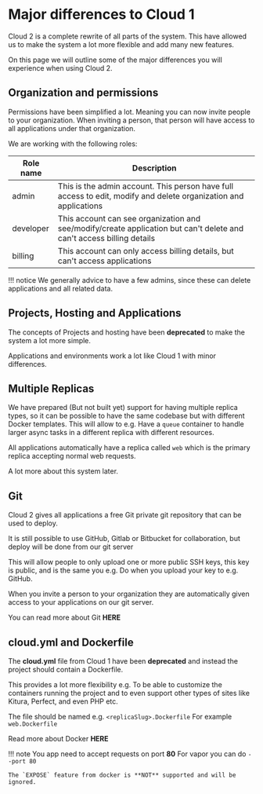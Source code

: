 # Major differences to Cloud 1

Cloud 2 is a complete rewrite of all parts of the system. This have allowed us to make the system a lot more flexible
and add many new features.

On this page we will outline some of the major differences you will experience when using Cloud 2.

## Organization and permissions

Permissions have been simplified a lot. Meaning you can now invite people to your organization.
When inviting a person, that person will have access to all applications under that organization.

We are working with the following roles:

| Role name | Description |
| --------- | ----------- |
| admin | This is the admin account. This person have full access to edit, modify and delete organization and applications |
| developer | This account can see organization and see/modify/create application but can't delete and can't access billing details |
| billing | This account can only access billing details, but can't access applications |

!!! notice
    We generally advice to have a few admins, since these can delete applications and all related data.

## Projects, Hosting and Applications

The concepts of Projects and hosting have been **deprecated** to make the system a lot more simple.

Applications and environments work a lot like Cloud 1 with minor differences.

## Multiple Replicas

We have prepared (But not built yet) support for having multiple replica types, so it can be possible to have the same codebase
but with different Docker templates. This will allow to e.g. Have a `queue` container to handle larger async tasks in a different replica
with different resources.

All applications automatically have a replica called `web` which is the primary replica accepting normal web requests.

A lot more about this system later.

## Git

Cloud 2 gives all applications a free Git private git repository that can be used to deploy.

It is still possible to use GitHub, Gitlab or Bitbucket for collaboration, but deploy will be done from our git server

This will allow people to only upload one or more public SSH keys, this key is public, and is the same you e.g. Do when you upload your key to e.g. GitHub.

When you invite a person to your organization they are automatically given access to your applications on our git server.

You can read more about Git **HERE**

## cloud.yml and Dockerfile

The **cloud.yml** file from Cloud 1 have been **deprecated** and instead the project should contain a Dockerfile.

This provides a lot more flexibility e.g. To be able to customize the containers running the project
and to even support other types of sites like Kitura, Perfect, and even PHP etc.

The file should be named e.g. `<replicaSlug>.Dockerfile` For example `web.Dockerfile`

Read more about Docker **HERE**

!!! note
    You app need to accept requests on port **80** For vapor you can do `--port 80`

    The `EXPOSE` feature from docker is **NOT** supported and will be ignored.
